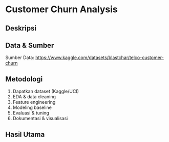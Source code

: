 # Customer Churn Analysis
## Deskripsi
## Data & Sumber
Sumber Data: https://www.kaggle.com/datasets/blastchar/telco-customer-churn 

## Metodologi
1. Dapatkan dataset (Kaggle/UCI)
2. EDA & data cleaning
3. Feature engineering
4. Modeling baseline
5. Evaluasi & tuning
6. Dokumentasi & visualisasi

## Hasil Utama
